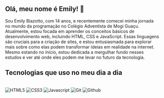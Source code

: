 ## Olá, meu nome é Emily! 👋

Sou Emily Biazotto, com 14 anos, e recentemente comecei minha jornada no mundo da programação no Colégio Adventista de Mogi Guaçu. Atualmente, estou focada em aprender os conceitos básicos de desenvolvimento web, incluindo HTML, CSS e JavaScript. Essas linguagens são cruciais para a criação de sites, e estou entusiasmada para explorar mais sobre como elas podem transformar ideias em realidade na internet. Mesmo estando no início, estou dedicada a mergulhar fundo nesses estudos e ver até onde eles podem me levar no futuro da tecnologia.

## Tecnologias que uso no meu dia a dia

<div style="display: inline_block"> <br>
    <img align="center" alt="HTML5" src="https://img.shields.io/badge/HTML5-E34F26?style=for-the-badge&logo=html5&logoColor=white"> 
    <img align="center" alt="CSS3" src="https://img.shields.io/badge/CSS3-1572B6?style=for-the-badge&logo=css3&logoColor=white"> 
    <img align="center" alt="Javascript" src="https://img.shields.io/badge/JavaScript-323330?style=for-the-badge&logo=javascript&logoColor=F7DF1E"> 
    <img align="center" alt="Git" src="https://img.shields.io/badge/GIT-E44C30?style=for-the-badge&logo=git&logoColor=white"> 
    <img align="center" alt="Github" src="https://img.shields.io/badge/GitHub-100000?style=for-the-badge&logo=github&logoColor=white"> 
</div>
